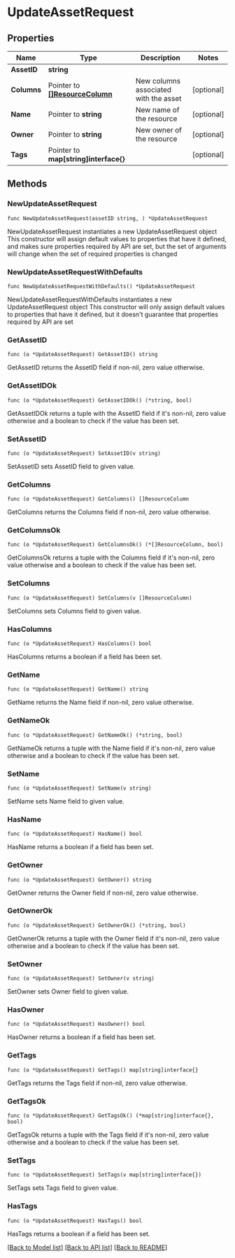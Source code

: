 # UpdateAssetRequest

## Properties

Name | Type | Description | Notes
------------ | ------------- | ------------- | -------------
**AssetID** | **string** |  | 
**Columns** | Pointer to [**[]ResourceColumn**](ResourceColumn.md) | New columns associated with the asset | [optional] 
**Name** | Pointer to **string** | New name of the resource | [optional] 
**Owner** | Pointer to **string** | New owner of the resource | [optional] 
**Tags** | Pointer to **map[string]interface{}** |  | [optional] 

## Methods

### NewUpdateAssetRequest

`func NewUpdateAssetRequest(assetID string, ) *UpdateAssetRequest`

NewUpdateAssetRequest instantiates a new UpdateAssetRequest object
This constructor will assign default values to properties that have it defined,
and makes sure properties required by API are set, but the set of arguments
will change when the set of required properties is changed

### NewUpdateAssetRequestWithDefaults

`func NewUpdateAssetRequestWithDefaults() *UpdateAssetRequest`

NewUpdateAssetRequestWithDefaults instantiates a new UpdateAssetRequest object
This constructor will only assign default values to properties that have it defined,
but it doesn't guarantee that properties required by API are set

### GetAssetID

`func (o *UpdateAssetRequest) GetAssetID() string`

GetAssetID returns the AssetID field if non-nil, zero value otherwise.

### GetAssetIDOk

`func (o *UpdateAssetRequest) GetAssetIDOk() (*string, bool)`

GetAssetIDOk returns a tuple with the AssetID field if it's non-nil, zero value otherwise
and a boolean to check if the value has been set.

### SetAssetID

`func (o *UpdateAssetRequest) SetAssetID(v string)`

SetAssetID sets AssetID field to given value.


### GetColumns

`func (o *UpdateAssetRequest) GetColumns() []ResourceColumn`

GetColumns returns the Columns field if non-nil, zero value otherwise.

### GetColumnsOk

`func (o *UpdateAssetRequest) GetColumnsOk() (*[]ResourceColumn, bool)`

GetColumnsOk returns a tuple with the Columns field if it's non-nil, zero value otherwise
and a boolean to check if the value has been set.

### SetColumns

`func (o *UpdateAssetRequest) SetColumns(v []ResourceColumn)`

SetColumns sets Columns field to given value.

### HasColumns

`func (o *UpdateAssetRequest) HasColumns() bool`

HasColumns returns a boolean if a field has been set.

### GetName

`func (o *UpdateAssetRequest) GetName() string`

GetName returns the Name field if non-nil, zero value otherwise.

### GetNameOk

`func (o *UpdateAssetRequest) GetNameOk() (*string, bool)`

GetNameOk returns a tuple with the Name field if it's non-nil, zero value otherwise
and a boolean to check if the value has been set.

### SetName

`func (o *UpdateAssetRequest) SetName(v string)`

SetName sets Name field to given value.

### HasName

`func (o *UpdateAssetRequest) HasName() bool`

HasName returns a boolean if a field has been set.

### GetOwner

`func (o *UpdateAssetRequest) GetOwner() string`

GetOwner returns the Owner field if non-nil, zero value otherwise.

### GetOwnerOk

`func (o *UpdateAssetRequest) GetOwnerOk() (*string, bool)`

GetOwnerOk returns a tuple with the Owner field if it's non-nil, zero value otherwise
and a boolean to check if the value has been set.

### SetOwner

`func (o *UpdateAssetRequest) SetOwner(v string)`

SetOwner sets Owner field to given value.

### HasOwner

`func (o *UpdateAssetRequest) HasOwner() bool`

HasOwner returns a boolean if a field has been set.

### GetTags

`func (o *UpdateAssetRequest) GetTags() map[string]interface{}`

GetTags returns the Tags field if non-nil, zero value otherwise.

### GetTagsOk

`func (o *UpdateAssetRequest) GetTagsOk() (*map[string]interface{}, bool)`

GetTagsOk returns a tuple with the Tags field if it's non-nil, zero value otherwise
and a boolean to check if the value has been set.

### SetTags

`func (o *UpdateAssetRequest) SetTags(v map[string]interface{})`

SetTags sets Tags field to given value.

### HasTags

`func (o *UpdateAssetRequest) HasTags() bool`

HasTags returns a boolean if a field has been set.


[[Back to Model list]](../README.md#documentation-for-models) [[Back to API list]](../README.md#documentation-for-api-endpoints) [[Back to README]](../README.md)


